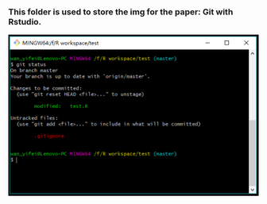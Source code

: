 ### This folder is used to store the img for the paper: Git with Rstudio.
![test image](https://raw.githubusercontent.com/Wan-Yifei/BioEng_Bioinformatics/master/Git%20with%20Rstudio/R%20status%202.PNG)
